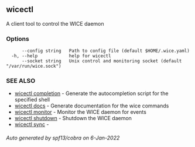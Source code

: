 ## wicectl

A client tool to control the WICE daemon

### Options

```
      --config string   Path to config file (default $HOME/.wice.yaml)
  -h, --help            help for wicectl
      --socket string   Unix control and monitoring socket (default "/var/run/wice.sock")
```

### SEE ALSO

* [wicectl completion](wicectl_completion.md)	 - Generate the autocompletion script for the specified shell
* [wicectl docs](wicectl_docs.md)	 - Generate documentation for the wice commands
* [wicectl monitor](wicectl_monitor.md)	 - Monitor the WICE daemon for events
* [wicectl shutdown](wicectl_shutdown.md)	 - Shutdown the WICE daemon
* [wicectl sync](wicectl_sync.md)	 - 

###### Auto generated by spf13/cobra on 6-Jan-2022
